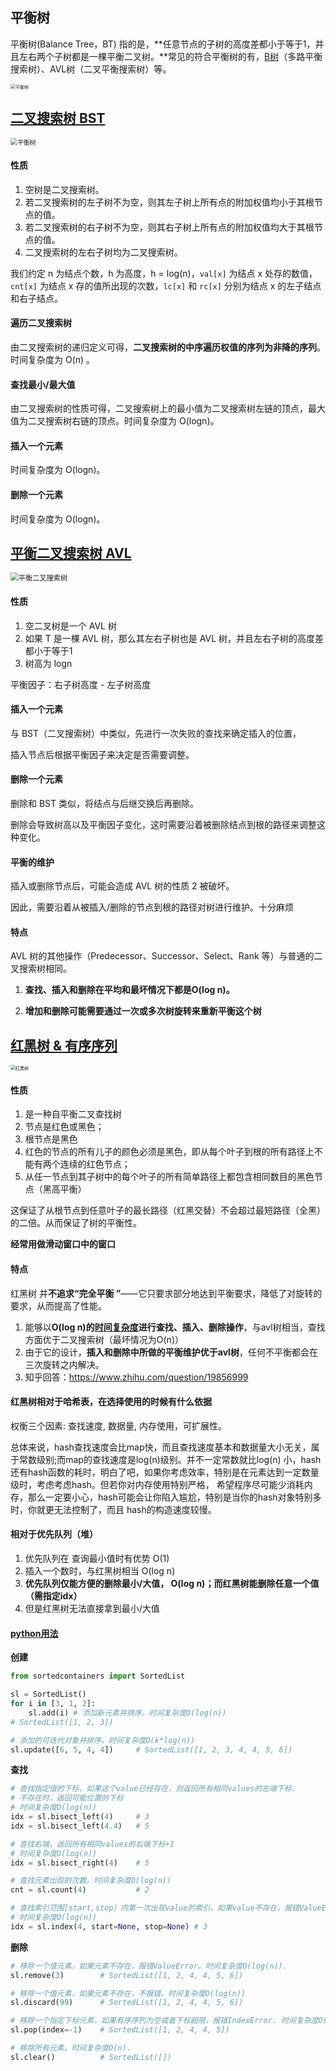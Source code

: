 ## 平衡树

平衡树(Balance Tree，BT) 指的是，**任意节点的子树的高度差都小于等于1，并且左右两个子树都是一棵平衡二叉树。**常见的符合平衡树的有，[B树](https://baike.baidu.com/item/B树/5411672)（多路平衡搜索树）、AVL树（二叉平衡搜索树）等。

<img src="./doc/平衡树.png" alt="平衡树" style="zoom:50%;" />

## [二叉搜索树 BST](https://oi-wiki.org/ds/bst/)

<img src="./doc/二叉搜索树.png" alt="平衡树" style="zoom:70%;" />

#### 性质

1. 空树是二叉搜索树。
2. 若二叉搜索树的左子树不为空，则其左子树上所有点的附加权值均小于其根节点的值。
3. 若二叉搜索树的右子树不为空，则其右子树上所有点的附加权值均大于其根节点的值。
4. 二叉搜索树的左右子树均为二叉搜索树。

我们约定 n 为结点个数，h 为高度，h = log(n)，`val[x]` 为结点 x 处存的数值，`cnt[x]` 为结点 x 存的值所出现的次数，`lc[x]` 和 `rc[x]` 分别为结点 x 的左子结点和右子结点。

#### 遍历二叉搜索树

由二叉搜索树的递归定义可得，**二叉搜索树的中序遍历权值的序列为非降的序列**。时间复杂度为 O(n) 。

#### 查找最小/最大值

由二叉搜索树的性质可得，二叉搜索树上的最小值为二叉搜索树左链的顶点，最大值为二叉搜索树右链的顶点。时间复杂度为 O(logn)。

#### 插入一个元素

时间复杂度为 O(logn)。

#### 删除一个元素

时间复杂度为 O(logn)。

## [平衡二叉搜索树 AVL](https://oi-wiki.org/ds/avl/)

<img src="./doc/平衡二叉搜索树.png" alt="平衡二叉搜索树" style="zoom:80%;" />

#### 性质

1. 空二叉树是一个 AVL 树
2. 如果 T 是一棵 AVL 树，那么其左右子树也是 AVL 树，并且左右子树的高度差都小于等于1
3. 树高为 logn

平衡因子：右子树高度 - 左子树高度

#### 插入一个元素

与 BST（二叉搜索树）中类似，先进行一次失败的查找来确定插入的位置，

插入节点后根据平衡因子来决定是否需要调整。

#### 删除一个元素

删除和 BST 类似，将结点与后继交换后再删除。

删除会导致树高以及平衡因子变化，这时需要沿着被删除结点到根的路径来调整这种变化。

#### 平衡的维护

插入或删除节点后，可能会造成 AVL 树的性质 2 被破坏。

因此，需要沿着从被插入/删除的节点到根的路径对树进行维护。十分麻烦

#### 特点

AVL 树的其他操作（Predecessor、Successor、Select、Rank 等）与普通的二叉搜索树相同。

1. **查找、插入和删除在平均和最坏情况下都是O(log n)。**

2. **增加和删除可能需要通过一次或多次树旋转来重新平衡这个树**

## [红黑树 & 有序序列](https://www.cnblogs.com/skywang12345/p/3245399.html)

<img src="./doc/红黑树.png" alt="红黑树" style="zoom:50%;" />

#### 性质

1. 是一种自平衡二叉查找树
2. 节点是红色或黑色；
3. 根节点是黑色
4. 红色的节点的所有儿子的颜色必须是黑色，即从每个叶子到根的所有路径上不能有两个连续的红色节点；
5. 从任一节点到其子树中的每个叶子的所有简单路径上都包含相同数目的黑色节点（黑高平衡）

这保证了从根节点到任意叶子的最长路径（红黑交替）不会超过最短路径（全黑）的二倍。从而保证了树的平衡性。

**经常用做滑动窗口中的窗口**

#### 特点

红黑树 并**不追求“完全平衡 ”**——它只要求部分地达到平衡要求，降低了对旋转的要求，从而提高了性能。

1. 能够以**O(log n)的[时间复杂度](https://blog.csdn.net/l_o_s/article/details/105703296)进行查找、插入、删除操作**，与avl树相当，查找方面优于二叉搜索树（最坏情况为O(n)）
2. 由于它的设计，**插入和删除中所做的平衡维护优于avl树**，任何不平衡都会在三次旋转之内解决。
2. 知乎回答：https://www.zhihu.com/question/19856999

#### 红黑树相对于哈希表，在选择使用的时候有什么依据

权衡三个因素: 查找速度, 数据量, 内存使用，可扩展性。

总体来说，hash查找速度会比map快，而且查找速度基本和数据量大小无关，属于常数级别;而map的查找速度是log(n)级别。并不一定常数就比log(n) 小，hash还有hash函数的耗时，明白了吧，如果你考虑效率，特别是在元素达到一定数量级时，考虑考虑hash。但若你对内存使用特别严格， 希望程序尽可能少消耗内存，那么一定要小心，hash可能会让你陷入尴尬，特别是当你的hash对象特别多时，你就更无法控制了，而且 hash的构造速度较慢。

#### 相对于优先队列（堆）

1. 优先队列在 查询最小值时有优势 O(1)
2. 插入一个数时，与红黑树相当 O(log n)
3. **优先队列仅能方便的删除最小/大值， O(log n)；而红黑树能删除任意一个值（需指定idx）**
3. 但是红黑树无法直接拿到最小/大值


#### [python用法](https://www.jianshu.com/p/801318c77ab5)

**创建**

```python
from sortedcontainers import SortedList

sl = SortedList()
for i in [3, 1, 2]:
    sl.add(i) # 添加新元素并排序。时间复杂度O(log(n))
# SortedList([1, 2, 3])

# 添加的可迭代对象并排序。时间复杂度O(k*log(n))
sl.update([6, 5, 4, 4])     # SortedList([1, 2, 3, 4, 4, 5, 6])
```

**查找**

```python
# 查找指定值的下标，如果这个value已经存在，则返回所有相同values的左端下标.
# 不存在时，返回可能位置的下标
# 时间复杂度O(log(n))
idx = sl.bisect_left(4)     # 3
idx = sl.bisect_left(4.4)   # 5

# 查找右端，返回所有相同values的右端下标+1
# 时间复杂度O(log(n))
idx = sl.bisect_right(4)    # 5

# 查找元素出现的次数。时间复杂度O(log(n))
cnt = sl.count(4)           # 2

# 查找索引范围[start,stop）内第一次出现value的索引，如果value不存在，报错ValueError. 
# 时间复杂度O(log(n))
idx = sl.index(4, start=None, stop=None) # 3
```

**删除**

```python
# 移除一个值元素，如果元素不存在，报错ValueError。时间复杂度O(log(n)).
sl.remove(3)        # SortedList([1, 2, 4, 4, 5, 6])

# 移除一个值元素，如果元素不存在，不报错。时间复杂度O(log(n))
sl.discard(99)      # SortedList([1, 2, 4, 4, 5, 6])

# 移除一个指定下标元素，如果有序序列为空或者下标超限，报错IndexError. 时间复杂度O(log(n)
sl.pop(index=-1)    # SortedList([1, 2, 4, 4, 5])

# 移除所有元素。时间复杂度O(n).
sl.clear()          # SortedList([])
```

